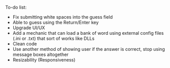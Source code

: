 To-do list:
- Fix submitting white spaces into the guess field
- Able to guess using the Return/Enter key
- Upgrade UI/UX
- Add a mechanic that can load a bank of word using external config files (.ini or .txt) that sort of works like DLLs
- Clean code
- Use another method of showing user if the answer is correct, stop using message boxes altogether
- Resizability (Responsiveness)
